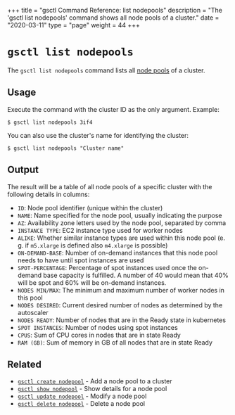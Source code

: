 +++
title = "gsctl Command Reference: list nodepools"
description = "The 'gsctl list nodepools' command shows all node pools of a cluster."
date = "2020-03-11"
type = "page"
weight = 44
+++

# `gsctl list nodepools`

The `gsctl list nodepools` command lists all [node pools](/basics/nodepools/) of a cluster.

## Usage

Execute the command with the cluster ID as the only argument. Example:

```nohighlight
$ gsctl list nodepools 3if4
```

You can also use the cluster's name for identifying the cluster:

```nohighlight
$ gsctl list nodepools "Cluster name"
```

## Output

The result will be a table of all node pools of a specific cluster with the following details in columns:

- `ID`:              Node pool identifier (unique within the cluster)
- `NAME`:            Name specified for the node pool, usually indicating the purpose
- `AZ`:              Availability zone letters used by the node pool, separated by comma
- `INSTANCE TYPE`:   EC2 instance type used for worker nodes
- `ALIKE`:           Whether similar instance types are used within this node pool (e. g. if `m5.xlarge` is defined also `m4.xlarge` is possible)
- `ON-DEMAND-BASE`:  Number of on-demand instances that this node pool needs to have until spot instances are used
- `SPOT-PERCENTAGE`: Percentage of spot instances used once the on-demand base capacity is fulfilled. A number of 40 would mean that 40% will be spot and 60% will be on-demand instances.
- `NODES MIN/MAX`:   The minimum and maximum number of worker nodes in this pool
- `NODES DESIRED`:   Current desired number of nodes as determined by the autoscaler
- `NODES READY`:     Number of nodes that are in the Ready state in kubernetes
- `SPOT INSTANCES`:  Number of nodes using spot instances
- `CPUS`:            Sum of CPU cores in nodes that are in state Ready
- `RAM (GB)`:        Sum of memory in GB of all nodes that are in state Ready

## Related

- [`gsctl create nodepool`](/reference/gsctl/create-nodepool/) - Add a node pool to a cluster
- [`gsctl show nodepool`](/reference/gsctl/show-nodepool/) - Show details for a node pool
- [`gsctl update nodepool`](/reference/gsctl/update-nodepool/) - Modify a node pool
- [`gsctl delete nodepool`](/reference/gsctl/delete-nodepool/) - Delete a node pool
